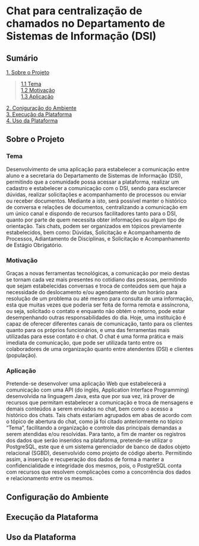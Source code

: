 <p align=center>
   <h1>Chat para centralização de chamados no Departamento de Sistemas de Informação (DSI)</h1>
</p>

## Sumário
[1. Sobre o Projeto](#sobre_projeto)<Br>
   >[1.1  Tema](#tema)<Br>
   >[1.2 Motivação](#motivacao)<Br>
   >[1.3 Aplicação](#aplicacao)<Br>
   
[2. Coniguração do Ambiente](#conf_ambiente)<Br>
[3. Execução da Plataforma](#execucao)<Br>
[4. Uso da Plataforma](#uso)<Br>

<h2 id="sobre_projeto">Sobre o Projeto</h2>

<h3 id="tema">Tema</h3>
  Desenvolvimento de uma aplicação para estabelecer a comunicação entre aluno e a secretaria do Departamento de Sistemas de Informação (DSI), permitindo que a comunidade possa acessar a plataforma, realizar um cadastro e estabelecer a comunicação com o DSI, sendo para esclarecer dúvidas, realizar solicitações e acompanhamento de processos ou enviar ou receber documentos. Mediante a isto, será possível manter o histórico de conversa e relações de documentos, centralizando a comunicação em um único canal e dispondo de recursos facilitadores tanto para o DSI, quanto por parte de quem necessita obter informações ou algum tipo de orientação.
  Tais chats, podem ser organizados em tópicos previamente estabelecidos, bem como: Dúvidas, Solicitação e Acompanhamento de Processos, Adiantamento de Disciplinas, e Solicitação e Acompanhamento de Estágio Obrigatório.


<h3 id="motivacao">Motivação</h3>
  Graças a novas ferramentas tecnológicas, a comunicação por meio destas se tornam cada vez mais presentes no cotidiano das pessoas, permitindo que sejam estabelecidas conversas e troca de conteúdos sem que haja a necessidade do deslocamento e/ou agendamento de um horário para resolução de um problema ou até mesmo para consulta de uma informação, esta que muitas vezes que poderia ser feita de forma remota e assíncrona, ou seja, solicitado o contato e enquanto não obtém o retorno, pode estar desempenhando outras responsabilidades do dia.
  Hoje, uma instituição é capaz de oferecer diferentes canais de comunicação, tanto para os clientes quanto para os próprios funcionários, e uma das ferramentas mais utilizadas para esse contato é o chat.
  O chat é uma forma prática e mais imediata de comunicação, que pode ser utilizada tanto entre os colaboradores de uma organização quanto entre atendentes (DSI) e clientes (população).


<h3 id="aplicacao">Aplicação</h3>
 Pretende-se desenvolver uma aplicação Web que estabelecerá a comunicação com uma API (do inglês, Application Interface Programming) desenvolvida na linguagem Java, esta que por sua vez, irá prover de recursos que permitam estabelecer a comunicação e troca de mensagens e demais conteúdos a serem enviados no chat, bem como o acesso a histórico dos chats. 
  Tais chats estariam agrupados em abas de acordo com o tópico de abertura do chat, como já foi citado anteriormente no tópico “Tema”, facilitando a organização e controle das principais demandas a serem atendidas e/ou resolvidas.
   Para tanto, a fim de manter os registros dos dados que serão inseridos na plataforma, pretende-se utilizar o PostgreSQL, este que é um sistema gerenciador de banco de dados objeto relacional (SGBD), desenvolvido como projeto de código aberto. Permitindo assim,  a inserção e recuperação dos dados de forma a manter a confidencialidade e integridade dos mesmos, pois, o PostgreSQL conta com recursos que resolvem complicações como a concorrência dos dados e relacionamento entre os mesmos. 


<h2 id="conf_ambiente">Configuração do Ambiente</h3>


<h2 id="execucao">Execução da Plataforma</h3>

<h2 id="uso">Uso da Plataforma</h3>

